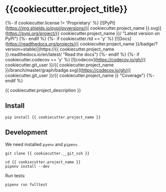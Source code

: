 {{cookiecutter.project_title}}
=============================

{%- if cookiecutter.license != 'Proprietary' %}
[![PyPI](https://img.shields.io/pypi/pyversions/{{ cookiecutter.project_name }}.svg)](https://pypi.org/project/{{ cookiecutter.project_name }}/ "Latest version on PyPI")
{%- endif %}
{%- if cookiecutter.rtd == 'y' %}
[![Docs](https://readthedocs.org/projects/{{ cookiecutter.project_name }}/badge/?version=stable)](https://{{ cookiecutter.project_name }}.readthedocs.io/en/latest/ "Read the docs")
{%- endif %}
{%- if cookiecutter.codecov == 'y' %}
[![codecov](https://codecov.io/gh/{{ cookiecutter.git_user }}/{{ cookiecutter.project_name }}/branch/master/graph/badge.svg)](https://codecov.io/gh/{{ cookiecutter.git_user }}/{{ cookiecutter.project_name }} "Coverage")
{%- endif %}

{{ cookiecutter.project_description }}

Install
-------
```commandline
pip install {{ cookiecutter.project_name }}
```

Development
-----------
We need installed `pyenv` and `pipenv`.
```console
git clone {{ cookiecutter.__git_ssh }}

cd {{ cookiecutter.project_name }}
pipenv install --dev
```

Run tests:
```console
pipenv run fulltest
```
